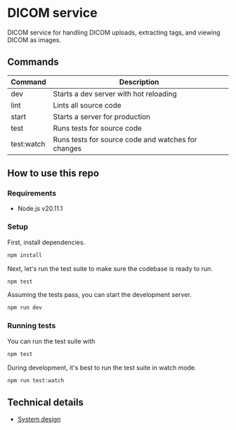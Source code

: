 # DICOM service

DICOM service for handling DICOM uploads, extracting tags, and viewing DICOM as images.

## Commands

| Command    | Description                                        |
| ---------- | -------------------------------------------------- |
| dev        | Starts a dev server with hot reloading             |
| lint       | Lints all source code                              |
| start      | Starts a server for production                     |
| test       | Runs tests for source code                         |
| test:watch | Runs tests for source code and watches for changes |

## How to use this repo

### Requirements

- Node.js v20.11.1

### Setup

First, install dependencies.

```bash
npm install
```

Next, let's run the test suite to make sure the codebase is ready to run.

```bash
npm test
```

Assuming the tests pass, you can start the development server.

```bash
npm run dev
```

### Running tests

You can run the test suite with

```bash
npm test
```

During development, it's best to run the test suite in watch mode.

```bash
npm run test:watch
```

## Technical details

- [System design](./docs/SYSTEM-DESIGN.md)
